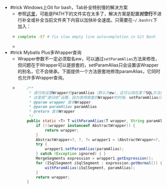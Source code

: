 - #trick Windows上Git for bash，Tab补全特别慢的解决方案
	- 参照[这里](https://stackoverflow.com/a/78931231)，可能是PATH下的文件实在太多了，解决方案是配置**对空行**不进行补全或补全当前文件夹下内容以加快补全速度。只需要在`~/.bashrc`下加入：
	- ```bash
	  complete -Ef # fix slow empty line autocompletion in Git Bash
	  ```
	-
- #trick Mybatis Plus多Wrapper查询
	- Wrapper参数不一定必须取名ew，可以通过`setParamAlias`方法来修改，但问题在于Wrapper可以是嵌套的，setParamAlias只会设置该Wrapper的别名，它不会继承。下面提供一个方法嵌套地修改paramAlias，它同时也允许多Wrapper查询。
	- ```java
	      /**
	       * 递归地设置Wrapper的paramAlias（默认为ew），这可以用在某个SQL方法使用到多个Wrapper时。<br />
	       * 这里是“递归地”设置，因为使用嵌套的Wrapper的时候，setParamAlias只会在最外层起效。<br />
	       * @param wrapper 查询Wrapper
	       * @param paramAlias paramAlias
	       * @return 查询Wrapper
	       */
	      public static <T> T withParamAlias(T wrapper, String paramAlias) {
	          if (!(wrapper instanceof AbstractWrapper)) {
	              return wrapper;
	          }
	          AbstractWrapper<?, ?, ?> wrapper1 = (AbstractWrapper<?, ?, ?>) wrapper;
	          try {
	              wrapper1.setParamAlias(paramAlias);
	          } catch (Exception ignored) { }
	          MergeSegments expression = wrapper1.getExpression();
	          for (ISqlSegment iSqlSegment : expression.getNormal()) {
	              withParamAlias(iSqlSegment, paramAlias);
	          }
	          return wrapper;
	      }
	  ```